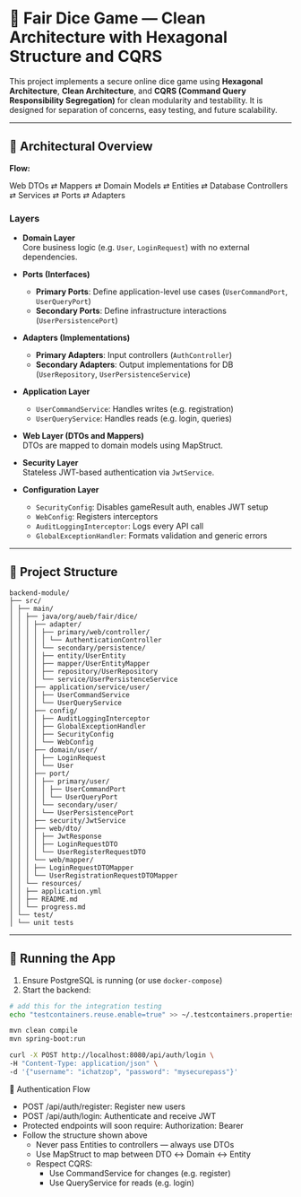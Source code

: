 # 🎲 Fair Dice Game — Clean Architecture with Hexagonal Structure and CQRS

This project implements a secure online dice game using **Hexagonal Architecture**, **Clean Architecture**, and **CQRS (Command Query Responsibility Segregation)** for clean modularity and testability. It is designed for separation of concerns, easy testing, and future scalability.

---

## 🧱 Architectural Overview

**Flow:**

Web DTOs ⇄ Mappers ⇄ Domain Models ⇄ Entities ⇄ Database
Controllers ⇄ Services ⇄ Ports ⇄ Adapters


### Layers

- **Domain Layer**  
  Core business logic (e.g. `User`, `LoginRequest`) with no external dependencies.

- **Ports (Interfaces)**
    - **Primary Ports**: Define application-level use cases (`UserCommandPort`, `UserQueryPort`)
    - **Secondary Ports**: Define infrastructure interactions (`UserPersistencePort`)

- **Adapters (Implementations)**
    - **Primary Adapters**: Input controllers (`AuthController`)
    - **Secondary Adapters**: Output implementations for DB (`UserRepository`, `UserPersistenceService`)

- **Application Layer**
    - `UserCommandService`: Handles writes (e.g. registration)
    - `UserQueryService`: Handles reads (e.g. login, queries)

- **Web Layer (DTOs and Mappers)**  
  DTOs are mapped to domain models using MapStruct.

- **Security Layer**  
  Stateless JWT-based authentication via `JwtService`.

- **Configuration Layer**
    - `SecurityConfig`: Disables gameResult auth, enables JWT setup
    - `WebConfig`: Registers interceptors
    - `AuditLoggingInterceptor`: Logs every API call
    - `GlobalExceptionHandler`: Formats validation and generic errors

---

## 📁 Project Structure
```
backend-module/
├── src/
│ ├── main/
│ │ ├── java/org/aueb/fair/dice/
│ │ │ ├── adapter/
│ │ │ │ ├── primary/web/controller/
│ │ │ │ │ └── AuthenticationController
│ │ │ │ └── secondary/persistence/
│ │ │ │ ├── entity/UserEntity
│ │ │ │ ├── mapper/UserEntityMapper
│ │ │ │ ├── repository/UserRepository
│ │ │ │ └── service/UserPersistenceService
│ │ │ ├── application/service/user/
│ │ │ │ ├── UserCommandService
│ │ │ │ └── UserQueryService
│ │ │ ├── config/
│ │ │ │ ├── AuditLoggingInterceptor
│ │ │ │ ├── GlobalExceptionHandler
│ │ │ │ ├── SecurityConfig
│ │ │ │ └── WebConfig
│ │ │ ├── domain/user/
│ │ │ │ ├── LoginRequest
│ │ │ │ └── User
│ │ │ ├── port/
│ │ │ │ ├── primary/user/
│ │ │ │ │ ├── UserCommandPort
│ │ │ │ │ └── UserQueryPort
│ │ │ │ └── secondary/user/
│ │ │ │ └── UserPersistencePort
│ │ │ ├── security/JwtService
│ │ │ ├── web/dto/
│ │ │ │ ├── JwtResponse
│ │ │ │ ├── LoginRequestDTO
│ │ │ │ └── UserRegisterRequestDTO
│ │ │ └── web/mapper/
│ │ │ ├── LoginRequestDTOMapper
│ │ │ └── UserRegistrationRequestDTOMapper
│ │ └── resources/
│ │ ├── application.yml
│ │ ├── README.md
│ │ └── progress.md
│ └── test/
│ └── unit tests
```
---

## 🧪 Running the App

1. Ensure PostgreSQL is running (or use `docker-compose`)
2. Start the backend:

```bash
# add this for the integration testing
echo "testcontainers.reuse.enable=true" >> ~/.testcontainers.properties
```
```bash
mvn clean compile
mvn spring-boot:run
```

```bash
curl -X POST http://localhost:8080/api/auth/login \
-H "Content-Type: application/json" \
-d '{"username": "ichatzop", "password": "mysecurepass"}'
```

🔐 Authentication Flow
- POST /api/auth/register: Register new users
- POST /api/auth/login: Authenticate and receive JWT
- Protected endpoints will soon require: Authorization: Bearer <token>
- Follow the structure shown above
  - Never pass Entities to controllers — always use DTOs
  - Use MapStruct to map between DTO ↔ Domain ↔ Entity
  - Respect CQRS:
    - Use CommandService for changes (e.g. register)
    - Use QueryService for reads (e.g. login)

